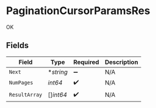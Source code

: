 # PaginationCursorParamsRes

OK


## Fields

| Field              | Type               | Required           | Description        |
| ------------------ | ------------------ | ------------------ | ------------------ |
| `Next`             | **string*          | :heavy_minus_sign: | N/A                |
| `NumPages`         | *int64*            | :heavy_check_mark: | N/A                |
| `ResultArray`      | []*int64*          | :heavy_check_mark: | N/A                |
